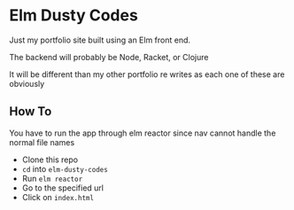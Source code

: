 # Elm Dusty Codes

Just my portfolio site built using an Elm front end.

The backend will probably be Node, Racket, or Clojure

It will be different than my other portfolio re writes as each one of these are obviously

## How To

You have to run the app through elm reactor since nav cannot handle the normal file names

- Clone this repo
- `cd` into `elm-dusty-codes`
- Run `elm reactor`
- Go to the specified url
- Click on `index.html`
